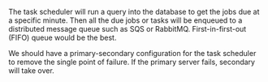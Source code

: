 The task scheduler will run a query into the database to get the jobs due at a specific minute. Then all the due jobs or tasks will be enqueued to a distributed message queue such as SQS or RabbitMQ. First-in-first-out (FIFO) queue would be the best.

We should have a primary-secondary configuration for the task scheduler to remove the single point of failure. If the primary server fails, secondary will take over.
